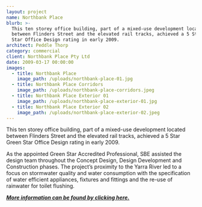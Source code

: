 ```yaml
---
layout: project
name: Northbank Place
blurb: >-
  This ten storey office building, part of a mixed-use development located
  between Flinders Street and the elevated rail tracks, achieved a 5 Star Green
  Star Office Design rating in early 2009.
architect: Peddle Thorp
category: commercial
client: Northbank Place Pty Ltd
date: 2009-03-17 00:00:00
images:
  - title: Northbank Place
    image_path: /uploads/northbank-place-01.jpg
  - title: Northbank Place Corridors
    image_path: /uploads/northbank-place-corridors.jpeg
  - title: Northbank Place Exterior 01
    image_path: /uploads/northbank-place-exterior-01.jpg
  - title: Northbank Place Exterior 02
    image_path: /uploads/northbank-place-exterior-02.jpeg
---
```



This ten storey office building, part of a mixed-use development located between Flinders Street and the elevated rail tracks, achieved a 5 Star Green Star Office Design rating in early 2009.

As the appointed Green Star Accredited Professional, SBE assisted the design team throughout the Concept Design, Design Development and Construction phases. The project’s proximity to the Yarra River led to a focus on stormwater quality and water consumption with the specification of water efficient appliances, fixtures and fittings and the re-use of rainwater for toilet flushing.

[***More information can be found by clicking here.***](/2017/10/31/northbank-case-study.html)